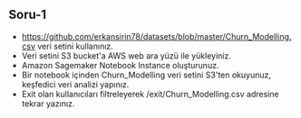 ## Soru-1
- https://github.com/erkansirin78/datasets/blob/master/Churn_Modelling.csv veri setini kullanınız.
- Veri setini S3 <your-bucket-name> bucket'a AWS web ara yüzü ile yükleyiniz.
- Amazon Sagemaker Notebook Instance oluşturunuz.
- Bir notebook içinden Churn_Modelling veri setini S3'ten okuyunuz, keşfedici veri analizi yapınız.
- Exit olan kullanıcıları filtreleyerek <your-bucket-name>/exit/Churn_Modelling.csv  adresine tekrar yazınız.